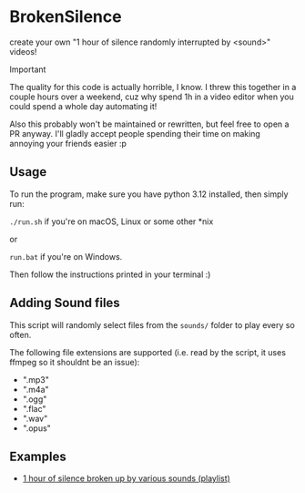 # BrokenSilence
create your own "1 hour of silence randomly interrupted by &lt;sound>" videos!

> [!IMPORTANT]
> The quality for this code is actually horrible, I know. I threw this together
> in a couple hours over a weekend, cuz why spend 1h in a video editor when you
> could spend a whole day automating it!

Also this probably won't be maintained or rewritten, but feel free to open a PR anyway. I'll
gladly accept people spending their time on making annoying your friends easier :p

## Usage

To run the program, make sure you have python 3.12 installed, then simply run:

`./run.sh` if you're on macOS, Linux or some other *nix

or

`run.bat` if you're on Windows.


Then follow the instructions printed in your terminal :)


## Adding Sound files

This script will randomly select files from the `sounds/` folder to play every so often.

The following file extensions are supported (i.e. read by the script, it uses ffmpeg so it shouldnt be an issue):
* ".mp3"
* ".m4a"
* ".ogg"
* ".flac"
* ".wav"
* ".opus"

## Examples

* [1 hour of silence broken up by various sounds (playlist)](https://youtube.com/playlist?list=PLYwid3dI6PP2Sy9DUtMoj5ZpLJqD88D4p)
